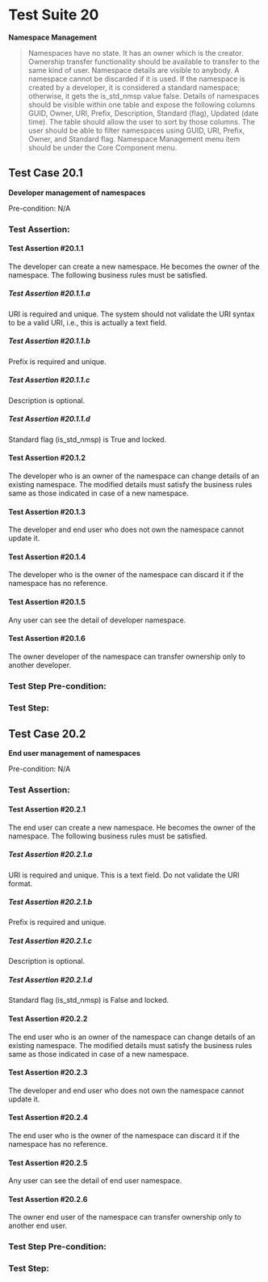# Test Suite 20

**Namespace Management**

> Namespaces have no state. It has an owner which is the creator. Ownership transfer functionality should be available to transfer to the same kind of user. Namespace details are visible to anybody. A namespace cannot be discarded if it is used. If the namespace is created by a developer, it is considered a standard namespace; otherwise, it gets the is_std_nmsp value false. Details of namespaces should be visible within one table and expose the following columns GUID, Owner, URI, Prefix, Description, Standard (flag), Updated (date time). The table should allow the user to sort by those columns. The user should be able to filter namespaces using GUID, URI, Prefix, Owner, and Standard flag. Namespace Management menu item should be under the Core Component menu.

## Test Case 20.1

**Developer management of namespaces**

Pre-condition: N/A


### Test Assertion:

#### Test Assertion #20.1.1
The developer can create a new namespace. He becomes the owner of the namespace. The following business rules must be satisfied.

##### Test Assertion #20.1.1.a
URI is required and unique. The system should not validate the URI syntax to be a valid URI, i.e., this is actually a text field.
##### Test Assertion #20.1.1.b
Prefix is required and unique.
##### Test Assertion #20.1.1.c
Description is optional.
##### Test Assertion #20.1.1.d
Standard flag (is_std_nmsp) is True and locked.

#### Test Assertion #20.1.2
The developer who is an owner of the namespace can change details of an existing namespace. The modified details must satisfy the business rules same as those indicated in case of a new namespace.

#### Test Assertion #20.1.3
The developer and end user who does not own the namespace cannot update it.

#### Test Assertion #20.1.4
The developer who is the owner of the namespace can discard it if the namespace has no reference.

#### Test Assertion #20.1.5
Any user can see the detail of developer namespace.

#### Test Assertion #20.1.6
The owner developer of the namespace can transfer ownership only to another developer.

### Test Step Pre-condition:



### Test Step:

## Test Case 20.2

**End user management of namespaces**

Pre-condition: N/A


### Test Assertion:

#### Test Assertion #20.2.1
The end user can create a new namespace. He becomes the owner of the namespace. The following business rules must be satisfied.

##### Test Assertion #20.2.1.a
URI is required and unique. This is a text field. Do not validate the URI format.
##### Test Assertion #20.2.1.b
Prefix is required and unique.
##### Test Assertion #20.2.1.c
Description is optional.
##### Test Assertion #20.2.1.d
Standard flag (is_std_nmsp) is False and locked.

#### Test Assertion #20.2.2
The end user who is an owner of the namespace can change details of an existing namespace. The modified details must satisfy the business rules same as those indicated in case of a new namespace.

#### Test Assertion #20.2.3
The developer and end user who does not own the namespace cannot update it.

#### Test Assertion #20.2.4
The end user who is the owner of the namespace can discard it if the namespace has no reference.

#### Test Assertion #20.2.5
Any user can see the detail of end user namespace.

#### Test Assertion #20.2.6
The owner end user of the namespace can transfer ownership only to another end user.

### Test Step Pre-condition:



### Test Step: